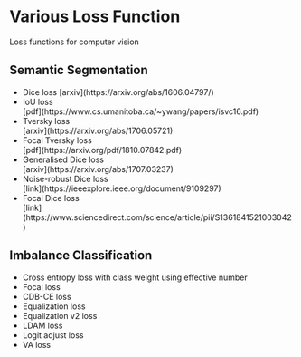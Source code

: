 # Various Loss Function
Loss functions for computer vision

## Semantic Segmentation
<ul>
  <li>Dice loss [arxiv](https://arxiv.org/abs/1606.04797/)</li>
  <li>IoU loss </li>[pdf](https://www.cs.umanitoba.ca/~ywang/papers/isvc16.pdf)
  <li>Tversky loss </li>[arxiv](https://arxiv.org/abs/1706.05721)
  <li>Focal Tversky loss </li>[pdf](https://arxiv.org/pdf/1810.07842.pdf)
  <li>Generalised Dice loss </li>[arxiv](https://arxiv.org/abs/1707.03237)
  <li>Noise-robust Dice loss </li>[link](https://ieeexplore.ieee.org/document/9109297)
  <li>Focal Dice loss </li>[link](https://www.sciencedirect.com/science/article/pii/S1361841521003042)
</ul>



## Imbalance Classification
<ul>
  <li>Cross entropy loss with class weight using effective number </li>
  <li>Focal loss </li>
  <li>CDB-CE loss </li>
  <li>Equalization loss</li> 
  <li>Equalization v2 loss </li>
  <li>LDAM loss </li>
  <li>Logit adjust loss </li>
  <li>VA loss </li>
</ul>
